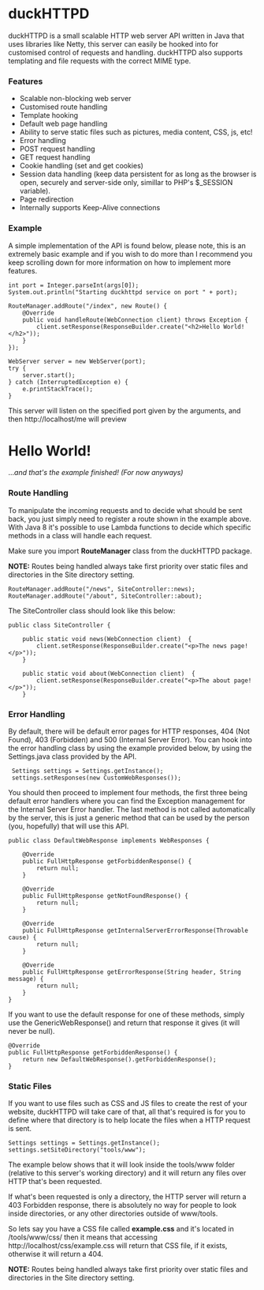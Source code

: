 # duckHTTPD

duckHTTPD is a small scalable HTTP web server API written in Java that uses libraries like Netty, this server can easily be hooked into for customised control of requests and handling. duckHTTPD also supports templating and file requests with the correct MIME type.

### Features

* Scalable non-blocking web server
* Customised route handling
* Template hooking
* Default web page handling
* Ability to serve static files such as pictures, media content, CSS, js, etc!
* Error handling
* POST request handling
* GET request handling
* Cookie handling (set and get cookies)
* Session data handling (keep data persistent for as long as the browser is open, securely and server-side only, simillar to PHP's $_SESSION variable).
* Page redirection
* Internally supports Keep-Alive connections

### Example

A simple implementation of the API is found below, please note, this is an extremely basic example and if you wish to do more than I recommend you keep scrolling down for more information on how to implement more features.

```
int port = Integer.parseInt(args[0]);
System.out.println("Starting duckhttpd service on port " + port);

RouteManager.addRoute("/index", new Route() {
    @Override
    public void handleRoute(WebConnection client) throws Exception {
        client.setResponse(ResponseBuilder.create("<h2>Hello World!</h2>"));
    }
});

WebServer server = new WebServer(port);
try {
    server.start();
} catch (InterruptedException e) {
    e.printStackTrace();
}
```

This server will listen on the specified port given by the arguments, and then http://localhost/me will preview 

# Hello World!

...*and that's the example finished! (For now anyways)*

### Route Handling

To manipulate the incoming requests and to decide what should be sent back, you just simply need to register a route shown in the example above. With Java 8 it's possible to use Lambda functions to decide which specific methods in a class will handle each request. 

Make sure you import **RouteManager** class from the duckHTTPD package.

**NOTE:** Routes being handled always take first priority over static files and directories in the Site directory setting.

```
RouteManager.addRoute("/news", SiteController::news);
RouteManager.addRoute("/about", SiteController::about);
```

The SiteController class should look like this below:

```
public class SiteController {

    public static void news(WebConnection client)  {
        client.setResponse(ResponseBuilder.create("<p>The news page!</p>"));
    }
    
    public static void about(WebConnection client)  {
        client.setResponse(ResponseBuilder.create("<p>The about page!</p>"));
    }
```

### Error Handling

By default, there will be default error pages for HTTP responses, 404 (Not Found), 403 (Forbidden) and 500 (Internal Server Error). You can hook into the error handling class by using the example provided below, by using the Settings.java class provided by the API.

```
 Settings settings = Settings.getInstance();
 settings.setResponses(new CustomWebResponses());
```

You should then proceed to implement four methods, the first three being default error handlers where you can find the Exception management for the Internal Server Error handler. The last method is not called automatically by the server, this is just a generic method that can be used by the person (you, hopefully) that will use this API.

```
public class DefaultWebResponse implements WebResponses {

    @Override
    public FullHttpResponse getForbiddenResponse() {
        return null;
    }

    @Override
    public FullHttpResponse getNotFoundResponse() {
        return null;
    }

    @Override
    public FullHttpResponse getInternalServerErrorResponse(Throwable cause) {
        return null;
    }

    @Override
    public FullHttpResponse getErrorResponse(String header, String message) {
        return null;
    }
}
```

If you want to use the default response for one of these methods, simply use the GenericWebResponse() and return that response it gives (it will never be null).

```
@Override
public FullHttpResponse getForbiddenResponse() {
    return new DefaultWebResponse().getForbiddenResponse();
}
```

### Static Files

If you want to use files such as CSS and JS files to create the rest of your website, duckHTTPD will take care of that, all that's required is for you to define where that directory is to help locate the files when a HTTP request is sent.

```
Settings settings = Settings.getInstance();
settings.setSiteDirectory("tools/www");
```

The example below shows that it will look inside the tools/www folder (relative to this server's working directory) and it will return any files over HTTP that's been requested.

If what's been requested is only a directory, the HTTP server will return a 403 Forbidden response, there is absolutely no way for people to look inside directories, or any other directories outside of www/tools.

So lets say you have a CSS file called **example.css** and it's located in /tools/www/css/ then it means that accessing http://localhost/css/example.css will return that CSS file, if it exists, otherwise it will return a 404.

**NOTE:** Routes being handled always take first priority over static files and directories in the Site directory setting.

